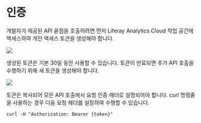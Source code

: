 # 인증

개발자가 제공된 API 끝점을 호출하려면 먼저 Liferay Analytics Cloud 작업 공간에 액세스하여 개인 액세스 토큰을 생성해야 합니다.

![](authentication/images/01.png)

생성된 토큰은 기본 30일 동안 사용할 수 있습니다. 토큰이 만료되면 추가 API 호출을 수행하기 위해 새 토큰을 생성해야 합니다.

![](authentication/images/02.png)

토큰은 복사되어 모든 API 호출에서 요청 인증 헤더로 설정되어야 합니다. curl 명령줄을 사용하는 경우 다음 요청 헤더를 설정하여 수행할 수 있습니다.

```
curl -H "Authorization: Bearer {token}"
```
